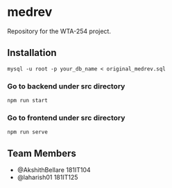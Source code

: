 # medrev
Repository for the WTA-254 project.

## Installation
```
mysql -u root -p your_db_name < original_medrev.sql
```
  ### Go to backend under src directory
```
npm run start
```
  ### Go to frontend under src directory
```
npm run serve
```

## Team Members
- @AkshithBellare 181IT104
- @laharish01 181IT125
